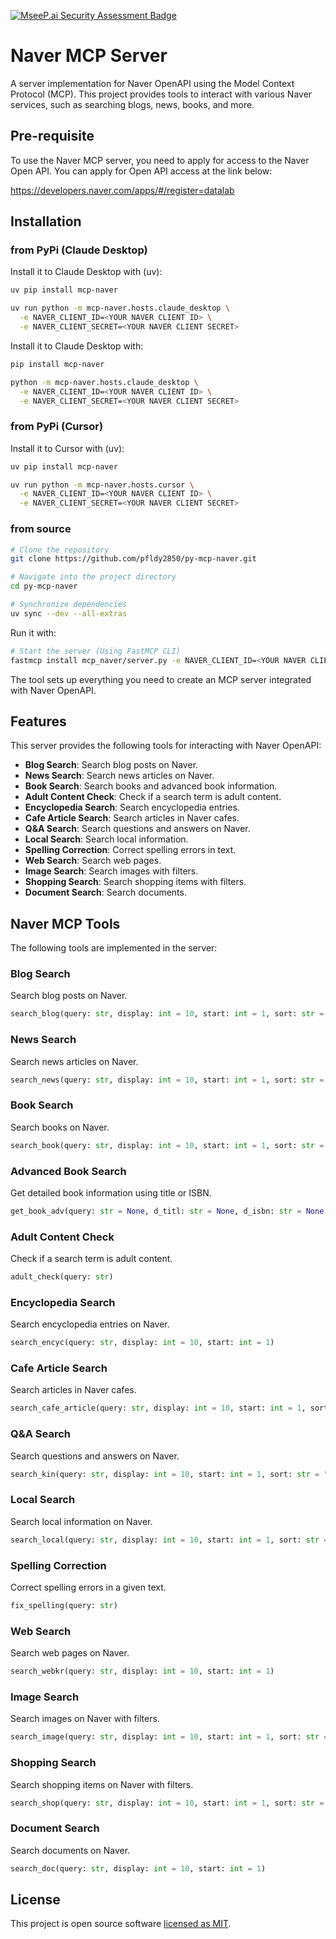 [![MseeP.ai Security Assessment Badge](https://mseep.net/pr/pfldy2850-py-mcp-naver-badge.png)](https://mseep.ai/app/pfldy2850-py-mcp-naver)

# Naver MCP Server

A server implementation for Naver OpenAPI using the Model Context Protocol (MCP). This project provides tools to interact with various Naver services, such as searching blogs, news, books, and more.


## Pre-requisite
To use the Naver MCP server, you need to apply for access to the Naver Open API. 
You can apply for Open API access at the link below:

https://developers.naver.com/apps/#/register=datalab


## Installation

### from PyPi (Claude Desktop)

Install it to Claude Desktop with (uv):
```sh
uv pip install mcp-naver

uv run python -m mcp-naver.hosts.claude_desktop \
  -e NAVER_CLIENT_ID=<YOUR NAVER CLIENT ID> \
  -e NAVER_CLIENT_SECRET=<YOUR NAVER CLIENT SECRET>
```

Install it to Claude Desktop with:
```sh
pip install mcp-naver

python -m mcp-naver.hosts.claude_desktop \
  -e NAVER_CLIENT_ID=<YOUR NAVER CLIENT ID> \
  -e NAVER_CLIENT_SECRET=<YOUR NAVER CLIENT SECRET>
```


### from PyPi (Cursor)

Install it to Cursor with (uv):
```sh
uv pip install mcp-naver

uv run python -m mcp-naver.hosts.cursor \
  -e NAVER_CLIENT_ID=<YOUR NAVER CLIENT ID> \
  -e NAVER_CLIENT_SECRET=<YOUR NAVER CLIENT SECRET>
```


### from source

```sh
# Clone the repository
git clone https://github.com/pfldy2850/py-mcp-naver.git

# Navigate into the project directory
cd py-mcp-naver

# Synchronize dependencies
uv sync --dev --all-extras
```

Run it with:
```sh
# Start the server (Using FastMCP CLI)
fastmcp install mcp_naver/server.py -e NAVER_CLIENT_ID=<YOUR NAVER CLIENT ID> -e NAVER_CLIENT_SECRET=<YOUR NAVER CLIENT SECRET>
```

The tool sets up everything you need to create an MCP server integrated with Naver OpenAPI.

## Features

This server provides the following tools for interacting with Naver OpenAPI:

- **Blog Search**: Search blog posts on Naver.
- **News Search**: Search news articles on Naver.
- **Book Search**: Search books and advanced book information.
- **Adult Content Check**: Check if a search term is adult content.
- **Encyclopedia Search**: Search encyclopedia entries.
- **Cafe Article Search**: Search articles in Naver cafes.
- **Q&A Search**: Search questions and answers on Naver.
- **Local Search**: Search local information.
- **Spelling Correction**: Correct spelling errors in text.
- **Web Search**: Search web pages.
- **Image Search**: Search images with filters.
- **Shopping Search**: Search shopping items with filters.
- **Document Search**: Search documents.



## Naver MCP Tools

The following tools are implemented in the server:

### Blog Search
Search blog posts on Naver.
```python
search_blog(query: str, display: int = 10, start: int = 1, sort: str = "sim")
```

### News Search
Search news articles on Naver.
```python
search_news(query: str, display: int = 10, start: int = 1, sort: str = "sim")
```

### Book Search
Search books on Naver.
```python
search_book(query: str, display: int = 10, start: int = 1, sort: str = "sim")
```

### Advanced Book Search
Get detailed book information using title or ISBN.
```python
get_book_adv(query: str = None, d_titl: str = None, d_isbn: str = None, ...)
```

### Adult Content Check
Check if a search term is adult content.
```python
adult_check(query: str)
```

### Encyclopedia Search
Search encyclopedia entries on Naver.
```python
search_encyc(query: str, display: int = 10, start: int = 1)
```

### Cafe Article Search
Search articles in Naver cafes.
```python
search_cafe_article(query: str, display: int = 10, start: int = 1, sort: str = "sim")
```

### Q&A Search
Search questions and answers on Naver.
```python
search_kin(query: str, display: int = 10, start: int = 1, sort: str = "sim")
```

### Local Search
Search local information on Naver.
```python
search_local(query: str, display: int = 10, start: int = 1, sort: str = "random")
```

### Spelling Correction
Correct spelling errors in a given text.
```python
fix_spelling(query: str)
```

### Web Search
Search web pages on Naver.
```python
search_webkr(query: str, display: int = 10, start: int = 1)
```

### Image Search
Search images on Naver with filters.
```python
search_image(query: str, display: int = 10, start: int = 1, sort: str = "sim", filter: str = "all")
```

### Shopping Search
Search shopping items on Naver with filters.
```python
search_shop(query: str, display: int = 10, start: int = 1, sort: str = "sim", filter: str = None, exclude: str = None)
```

### Document Search
Search documents on Naver.
```python
search_doc(query: str, display: int = 10, start: int = 1)
```

## License

This project is open source software [licensed as MIT](https://opensource.org/licenses/MIT).